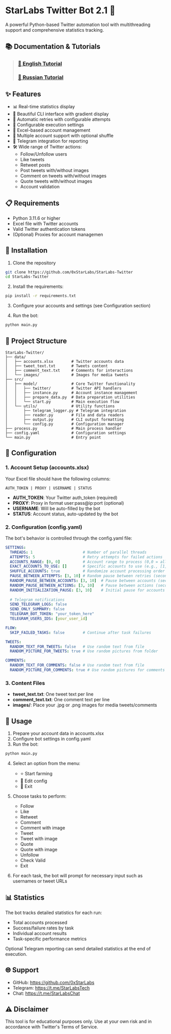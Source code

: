 # StarLabs Twitter Bot 2.1 🌟
A powerful Python-based Twitter automation tool with multithreading support and comprehensive statistics tracking.

## 📚 Documentation & Tutorials
> ### [📖 English Tutorial](https://star-labs.gitbook.io/star-labs/twitter/eng)
> ### [📖 Russian Tutorial](https://star-labs.gitbook.io/star-labs/twitter/ru)

## ✨ Features
- 📊 Real-time statistics display
- 🎨 Beautiful CLI interface with gradient display
- 🔄 Automatic retries with configurable attempts
- 🔧 Configurable execution settings
- 📝 Excel-based account management
- 🚀 Multiple account support with optional shuffle
- 📱 Telegram integration for reporting
- 🛠️ Wide range of Twitter actions:
  - Follow/Unfollow users
  - Like tweets
  - Retweet posts
  - Post tweets with/without images
  - Comment on tweets with/without images
  - Quote tweets with/without images
  - Account validation

## 📋 Requirements
- Python 3.11.6 or higher
- Excel file with Twitter accounts
- Valid Twitter authentication tokens
- (Optional) Proxies for account managemen

## 🔧 Installation
1. Clone the repository
```bash
git clone https://github.com/0xStarLabs/StarLabs-Twitter
cd StarLabs-Twitter
```

2. Install the requirements:
```bash
pip install -r requirements.txt
```

3. Configure your accounts and settings (see Configuration section)

4. Run the bot:
```bash
python main.py
```

## 📁 Project Structure
```
StarLabs-Twitter/
├── data/
│   ├── accounts.xlsx        # Twitter accounts data
│   ├── tweet_text.txt       # Tweets content
│   ├── comment_text.txt     # Comments for interactions
│   └── images/              # Images for media tweets
├── src/
│   ├── model/               # Core Twitter functionality
│   │   ├── twitter/         # Twitter API handlers
│   │   ├── instance.py      # Account instance management
│   │   ├── prepare_data.py  # Data preparation utilities
│   │   └── start.py         # Main execution flow
│   └── utils/               # Utility functions
│       ├── telegram_logger.py # Telegram integration
│       ├── reader.py        # File and data readers
│       ├── output.py        # CLI output formatting
│       └── config.py        # Configuration manager
├── process.py               # Main process handler
├── config.yaml              # Configuration settings
└── main.py                  # Entry point
```

## 📝 Configuration

### 1. Account Setup (accounts.xlsx)
Your Excel file should have the following columns:
```
AUTH_TOKEN | PROXY | USERNAME | STATUS
```
- **AUTH_TOKEN**: Your Twitter auth_token (required)
- **PROXY**: Proxy in format user:pass@ip:port (optional)
- **USERNAME**: Will be auto-filled by the bot
- **STATUS**: Account status, auto-updated by the bot

### 2. Configuration (config.yaml)
The bot's behavior is controlled through the config.yaml file:

```yaml
SETTINGS:
  THREADS: 1                      # Number of parallel threads
  ATTEMPTS: 5                     # Retry attempts for failed actions
  ACCOUNTS_RANGE: [0, 0]          # Account range to process (0,0 = all)
  EXACT_ACCOUNTS_TO_USE: []       # Specific accounts to use (e.g., [1, 4, 6])
  SHUFFLE_ACCOUNTS: true          # Randomize account processing order
  PAUSE_BETWEEN_ATTEMPTS: [3, 10] # Random pause between retries (seconds)
  RANDOM_PAUSE_BETWEEN_ACCOUNTS: [3, 10]  # Pause between accounts (seconds)
  RANDOM_PAUSE_BETWEEN_ACTIONS: [3, 10]   # Pause between actions (seconds)
  RANDOM_INITIALIZATION_PAUSE: [3, 10]    # Initial pause for accounts
  
  # Telegram notifications
  SEND_TELEGRAM_LOGS: false
  SEND_ONLY_SUMMARY: false
  TELEGRAM_BOT_TOKEN: "your_token_here"
  TELEGRAM_USERS_IDS: [your_user_id]

FLOW:
  SKIP_FAILED_TASKS: false        # Continue after task failures

TWEETS:
  RANDOM_TEXT_FOR_TWEETS: false   # Use random text from file
  RANDOM_PICTURE_FOR_TWEETS: true # Use random pictures from folder

COMMENTS:
  RANDOM_TEXT_FOR_COMMENTS: false # Use random text from file
  RANDOM_PICTURE_FOR_COMMENTS: true # Use random pictures for comments
```

### 3. Content Files
- **tweet_text.txt**: One tweet text per line
- **comment_text.txt**: One comment text per line
- **images/**: Place your .jpg or .png images for media tweets/comments

## 🚀 Usage
1. Prepare your account data in accounts.xlsx
2. Configure bot settings in config.yaml
3. Run the bot:
```bash
python main.py
```
4. Select an option from the menu:
   - ⭐️ Start farming
   - 🔧 Edit config
   - 👋 Exit

5. Choose tasks to perform:
   - Follow
   - Like
   - Retweet
   - Comment
   - Comment with image
   - Tweet
   - Tweet with image
   - Quote
   - Quote with image
   - Unfollow
   - Check Valid
   - Exit

6. For each task, the bot will prompt for necessary input such as usernames or tweet URLs

## 📊 Statistics
The bot tracks detailed statistics for each run:
- Total accounts processed
- Success/failure rates by task
- Individual account results
- Task-specific performance metrics

Optional Telegram reporting can send detailed statistics at the end of execution.

## 🌐 Support
- GitHub: https://github.com/0xStarLabs
- Telegram: https://t.me/StarLabsTech
- Chat: https://t.me/StarLabsChat

## ⚠️ Disclaimer
This tool is for educational purposes only. Use at your own risk and in accordance with Twitter's Terms of Service.
